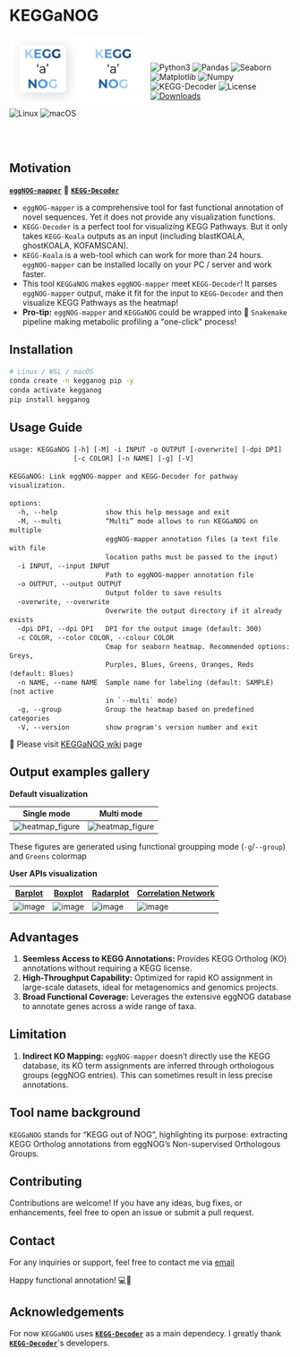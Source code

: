 # KEGGaNOG

<img src="https://github.com/iliapopov17/KEGGaNOG/blob/main/imgs/KaN_logo_light.png#gh-light-mode-only" align="left" width = 25%/>
<img src="https://github.com/iliapopov17/KEGGaNOG/blob/main/imgs/KaN_logo_dark.png#gh-dark-mode-only" align="left" width = 25%/>

<br>
<br>

![Python3](https://img.shields.io/badge/Language-Python3-steelblue)
![Pandas](https://img.shields.io/badge/Dependecy-Pandas-steelblue)
![Seaborn](https://img.shields.io/badge/Dependecy-Seaborn-steelblue)
![Matplotlib](https://img.shields.io/badge/Dependecy-Matplotlib-steelblue)
![Numpy](https://img.shields.io/badge/Dependecy-Numpy-steelblue)
![KEGG-Decoder](https://img.shields.io/badge/Dependecy-KEGG_Decoder-steelblue)
![License](https://img.shields.io/badge/License-MIT-steelblue)
[![Downloads](https://static.pepy.tech/badge/kegganog)](https://pepy.tech/project/kegganog)

![Linux](https://img.shields.io/badge/Linux-FCC624?style=for-the-badge&logo=linux&logoColor=black)
![macOS](https://img.shields.io/badge/mac%20os-000000?style=for-the-badge&logo=macos&logoColor=F0F0F0)

<br>
<br>

## Motivation

[**`eggNOG-mapper`**](https://github.com/eggnogdb/eggnog-mapper) 🤝 [**`KEGG-Decoder`**](https://github.com/bjtully/BioData/blob/master/KEGGDecoder/README.md)

- `eggNOG-mapper` is a comprehensive tool for fast functional annotation of novel sequences. Yet it does not provide any visualization functions.
- `KEGG-Decoder` is a perfect tool for visualizing KEGG Pathways. But it only takes `KEGG-Koala` outputs as an input (including blastKOALA, ghostKOALA, KOFAMSCAN).
- `KEGG-Koala` is a web-tool which can work for more than 24 hours. `eggNOG-mapper` can be installed locally on your PC / server and work faster.
- This tool `KEGGaNOG` makes `eggNOG-mapper` meet `KEGG-Decoder`! It parses `eggNOG-mapper` output, make it fit for the input to `KEGG-Decoder` and then visualize KEGG Pathways as the heatmap!
- **Pro-tip:** `eggNOG-mapper` and `KEGGaNOG` could be wrapped into 🐍 `Snakemake` pipeline making metabolic profiling a "one-click" process!

## Installation

```bash
# Linux / WSL / macOS
conda create -n kegganog pip -y
conda activate kegganog
pip install kegganog
```

## Usage Guide

```
usage: KEGGaNOG [-h] [-M] -i INPUT -o OUTPUT [-overwrite] [-dpi DPI]
                [-c COLOR] [-n NAME] [-g] [-V]

KEGGaNOG: Link eggNOG-mapper and KEGG-Decoder for pathway visualization.

options:
  -h, --help            show this help message and exit
  -M, --multi           “Multi” mode allows to run KEGGaNOG on multiple
                        eggNOG-mapper annotation files (a text file with file
                        location paths must be passed to the input)
  -i INPUT, --input INPUT
                        Path to eggNOG-mapper annotation file
  -o OUTPUT, --output OUTPUT
                        Output folder to save results
  -overwrite, --overwrite
                        Overwrite the output directory if it already exists
  -dpi DPI, --dpi DPI   DPI for the output image (default: 300)
  -c COLOR, --color COLOR, --colour COLOR
                        Cmap for seaborn heatmap. Recommended options: Greys,
                        Purples, Blues, Greens, Oranges, Reds (default: Blues)
  -n NAME, --name NAME  Sample name for labeling (default: SAMPLE) (not active
                        in `--multi` mode)
  -g, --group           Group the heatmap based on predefined categories
  -V, --version         show program's version number and exit
```

🔗 Please visit [KEGGaNOG wiki](https://github.com/iliapopov17/KEGGaNOG/wiki) page

## Output examples gallery

**Default visualization**

|Single mode|Multi mode|
|-----------|----------|
|![heatmap_figure](https://github.com/user-attachments/assets/2b50518d-1fff-46d6-8bfc-6a5b8c31356d)|![heatmap_figure](https://github.com/user-attachments/assets/484077b9-8212-4aa2-8a3e-1a831afba26f)|

These figures are generated using functional groupping mode (`-g`/`--group`) and `Greens` colormap

**User APIs visualization**

|[Barplot](https://github.com/iliapopov17/KEGGaNOG/wiki/Barplot-API)|[Boxplot](https://github.com/iliapopov17/KEGGaNOG/wiki/Boxplot-API)|[Radarplot](https://github.com/iliapopov17/KEGGaNOG/wiki/Radarplot-API)|[Correlation Network](https://github.com/iliapopov17/KEGGaNOG/wiki/Correlation-Network-API)|
|-------|-------|---------|-------------------|
|![image](https://github.com/user-attachments/assets/81d69bef-f69c-4960-b2d3-73e348e3853a)|![image](https://github.com/user-attachments/assets/f98fd993-20b7-4b00-b203-83b40fe35f9c)|![image](https://github.com/user-attachments/assets/dd75e5d8-e3c8-4eaa-b009-02c042534a53)|![image](https://github.com/user-attachments/assets/e76057b9-bcfd-4ba9-a4cf-cb7b4269441a)|

## Advantages

1. **Seemless Access to KEGG Annotations:** Provides KEGG Ortholog (KO) annotations without requiring a KEGG license.
2. **High-Throughput Capability:** Optimized for rapid KO assignment in large-scale datasets, ideal for metagenomics and genomics projects.
3. **Broad Functional Coverage:** Leverages the extensive eggNOG database to annotate genes across a wide range of taxa.

## Limitation

1. **Indirect KO Mapping:** `eggNOG-mapper` doesn’t directly use the KEGG database, its KO term assignments are inferred through orthologous groups (eggNOG entries). This can sometimes result in less precise annotations.

## Tool name background

`KEGGaNOG` stands for “KEGG out of NOG”, highlighting its purpose: extracting KEGG Ortholog annotations from eggNOG’s Non-supervised Orthologous Groups.

## Contributing
Contributions are welcome! If you have any ideas, bug fixes, or enhancements, feel free to open an issue or submit a pull request.

## Contact
For any inquiries or support, feel free to contact me via [email](mailto:iljapopov17@gmail.com)

Happy functional annotation! 💻🧬

## Acknowledgements

For now `KEGGaNOG` uses [**`KEGG-Decoder`**](https://github.com/bjtully/BioData/blob/master/KEGGDecoder/KEGG_decoder.py) as a main dependecy. I greatly thank [**`KEGG-Decoder`**](https://github.com/bjtully/BioData/blob/master/KEGGDecoder/KEGG_decoder.py)'s developers.

